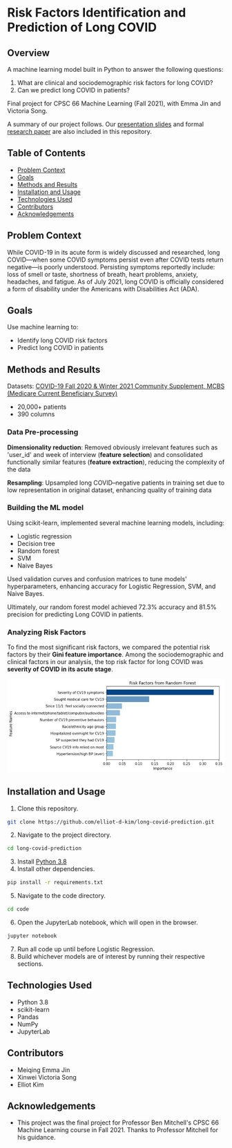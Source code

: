 # Risk Factors Identification and Prediction of Long COVID

## Overview

A machine learning model built in Python to answer the following questions:
1. What are clinical and sociodemographic risk factors for long COVID?
2. Can we predict long COVID in patients?

Final project for CPSC 66 Machine Learning (Fall 2021), with Emma Jin and Victoria Song.

A summary of our project follows. Our [presentation slides](https://github.com/elliot-d-kim/long-covid-prediction/blob/main/presentation/Final%20Presentation%20For%20CS66.pdf) and formal [research paper](https://github.com/elliot-d-kim/long-covid-prediction/blob/main/paper/paper.pdf) are also included in this repository.

## Table of Contents

- [Problem Context](#problem-context)
- [Goals](#goals)
- [Methods and Results](#methods-and-results)
- [Installation and Usage](#installation-and-usage)
- [Technologies Used](#technologies-used)
- [Contributors](#contributors)
- [Acknowledgements](#acknowledgements)

## Problem Context

While COVID-19 in its acute form is widely discussed and researched, long COVID&mdash;when some COVID symptoms persist even after COVID tests return negative&mdash;is poorly understood. Persisting symptoms reportedly include: loss of smell or taste, shortness of breath, heart problems, anxiety, headaches, and fatigue. As of July 2021, long COVID is officially considered a form of disability under the Americans with Disabilities Act (ADA).

## Goals

Use machine learning to:
* Identify long COVID risk factors
* Predict long COVID in patients

## Methods and Results

Datasets: [COVID-19 Fall 2020 & Winter 2021 Community Supplement, MCBS (Medicare Current Beneficiary Survey)](https://data.cms.gov/medicare-current-beneficiary-survey-mcbs/medicare-current-beneficiary-survey-covid-19-supplement)
* 20,000+ patients
* 390 columns

### Data Pre-processing

**Dimensionality reduction**: Removed obviously irrelevant features such as 'user_id' and week of interview (**feature selection**) and consolidated functionally similar features (**feature extraction**), reducing the complexity of the data

**Resampling**: Upsampled long COVID&ndash;negative patients in training set due to low representation in original dataset, enhancing quality of training data

### Building the ML model

Using scikit-learn, implemented several machine learning models, including:
* Logistic regression
* Decision tree
* Random forest
* SVM
* Naive Bayes

Used validation curves and confusion matrices to tune models' hyperparameters, enhancing accuracy for Logistic Regression, SVM, and Naive Bayes.

Ultimately, our random forest model achieved 72.3% accuracy and 81.5% precision for predicting Long COVID in patients.

### Analyzing Risk Factors

To find the most significant risk factors, we compared the potential risk factors by their **Gini feature importance**. Among the sociodemographic and clinical factors in our analysis, the top risk factor for long COVID was **severity of COVID in its acute stage**.

![image](<./paper/Figure6.jpeg>)

## Installation and Usage

1. Clone this repository.
```bash
git clone https://github.com/elliot-d-kim/long-covid-prediction.git
```
2. Navigate to the project directory.
```bash
cd long-covid-prediction
```
3. Install [Python 3.8](https://www.python.org/downloads/release/python-3810/)
4. Install other dependencies.
```bash
pip install -r requirements.txt
```
5. Navigate to the code directory.
```bash
cd code
```
6. Open the JupyterLab notebook, which will open in the browser.
```bash
jupyter notebook
```
7. Run all code up until before Logistic Regression.
8. Build whichever models are of interest by running their respective sections.

## Technologies Used

* Python 3.8
* scikit-learn
* Pandas
* NumPy
* JupyterLab

## Contributors

* Meiqing Emma Jin
* Xinwei Victoria Song
* Elliot Kim

## Acknowledgements

* This project was the final project for Professor Ben Mitchell's CPSC 66 Machine Learning course in Fall 2021. Thanks to Professor Mitchell for his guidance.
